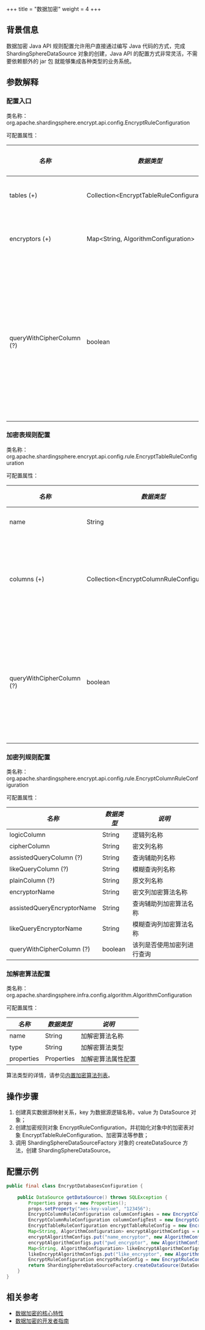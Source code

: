 +++
title = "数据加密"
weight = 4
+++

## 背景信息

数据加密 Java API 规则配置允许用户直接通过编写 Java 代码的方式，完成 ShardingSphereDataSource 对象的创建，Java API 的配置方式非常灵活，不需要依赖额外的 jar 包 就能够集成各种类型的业务系统。

## 参数解释

### 配置入口

类名称：org.apache.shardingsphere.encrypt.api.config.EncryptRuleConfiguration

可配置属性：

| *名称*                      | *数据类型*                                      | *说明*                              | *默认值* |
|---------------------------|---------------------------------------------|-----------------------------------|-------|
| tables (+)                | Collection\<EncryptTableRuleConfiguration\> | 加密表规则配置                           |       |
| encryptors (+)            | Map\<String, AlgorithmConfiguration\>       | 加解密算法名称和配置                        |       |
| queryWithCipherColumn (?) | boolean                                     | 是否使用加密列进行查询。在有原文列的情况下，可以使用原文列进行查询 | true  |

### 加密表规则配置

类名称：org.apache.shardingsphere.encrypt.api.config.rule.EncryptTableRuleConfiguration

可配置属性：

| *名称*                      | *数据类型*                                       | *说明*          |
|---------------------------|----------------------------------------------|---------------|
| name                      | String                                       | 表名称           |
| columns (+)               | Collection\<EncryptColumnRuleConfiguration\> | 加密列规则配置列表     |
| queryWithCipherColumn (?) | boolean                                      | 该表是否使用加密列进行查询 |

### 加密列规则配置

类名称：org.apache.shardingsphere.encrypt.api.config.rule.EncryptColumnRuleConfiguration

可配置属性：

| *名称*                       | *数据类型*  | *说明*          |
|----------------------------|---------|---------------|
| logicColumn                | String  | 逻辑列名称         |
| cipherColumn               | String  | 密文列名称         |
| assistedQueryColumn (?)    | String  | 查询辅助列名称       |
| likeQueryColumn (?)        | String  | 模糊查询列名称       |
| plainColumn (?)            | String  | 原文列名称         |
| encryptorName              | String  | 密文列加密算法名称     |
| assistedQueryEncryptorName | String  | 查询辅助列加密算法名称   |
| likeQueryEncryptorName     | String  | 模糊查询列加密算法名称   |
| queryWithCipherColumn (?)  | boolean | 该列是否使用加密列进行查询 |

### 加解密算法配置

类名称：org.apache.shardingsphere.infra.config.algorithm.AlgorithmConfiguration

可配置属性：

| *名称*       | *数据类型*     | *说明*      |
|------------|------------|-----------|
| name       | String     | 加解密算法名称   |
| type       | String     | 加解密算法类型   |
| properties | Properties | 加解密算法属性配置 |

算法类型的详情，请参见[内置加密算法列表](/cn/user-manual/common-config/builtin-algorithm/encrypt)。

## 操作步骤

1. 创建真实数据源映射关系，key 为数据源逻辑名称，value 为 DataSource 对象；
2. 创建加密规则对象 EncryptRuleConfiguration，并初始化对象中的加密表对象 EncryptTableRuleConfiguration、加密算法等参数；
3. 调用 ShardingSphereDataSourceFactory 对象的 createDataSource 方法，创建 ShardingSphereDataSource。

## 配置示例

```java
public final class EncryptDatabasesConfiguration {
    
    public DataSource getDataSource() throws SQLException {
        Properties props = new Properties();
        props.setProperty("aes-key-value", "123456");
        EncryptColumnRuleConfiguration columnConfigAes = new EncryptColumnRuleConfiguration("username", "username", "", "", "username_plain", "name_encryptor", null);
        EncryptColumnRuleConfiguration columnConfigTest = new EncryptColumnRuleConfiguration("pwd", "pwd", "assisted_query_pwd", "like_pwd", "", "pwd_encryptor", null);
        EncryptTableRuleConfiguration encryptTableRuleConfig = new EncryptTableRuleConfiguration("t_user", Arrays.asList(columnConfigAes, columnConfigTest), null);
        Map<String, AlgorithmConfiguration> encryptAlgorithmConfigs = new HashMap<>();
        encryptAlgorithmConfigs.put("name_encryptor", new AlgorithmConfiguration("AES", props));
        encryptAlgorithmConfigs.put("pwd_encryptor", new AlgorithmConfiguration("assistedTest", props));
        Map<String, AlgorithmConfiguration> likeEncryptAlgorithmConfigs = new HashMap<>();
        likeEncryptAlgorithmConfigs.put("like_encryptor", new AlgorithmConfiguration("CHAR_DIGEST_LIKE", new Properties()));
        EncryptRuleConfiguration encryptRuleConfig = new EncryptRuleConfiguration(Collections.singleton(encryptTableRuleConfig), encryptAlgorithmConfigs, likeEncryptAlgorithmConfigs);
        return ShardingSphereDataSourceFactory.createDataSource(DataSourceUtil.createDataSource("demo_ds"), Collections.singleton(encryptRuleConfig), props);
    }
}
```

## 相关参考

- [数据加密的核心特性](/cn/features/sharding/ )
- [数据加密的开发者指南](/cn/dev-manual/encryption/)